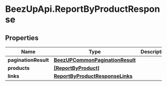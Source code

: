 # BeezUpApi.ReportByProductResponse

## Properties
Name | Type | Description | Notes
------------ | ------------- | ------------- | -------------
**paginationResult** | [**BeezUPCommonPaginationResult**](BeezUPCommonPaginationResult.md) |  | 
**products** | [**[ReportByProduct]**](ReportByProduct.md) |  | 
**links** | [**ReportByProductResponseLinks**](ReportByProductResponseLinks.md) |  | 


